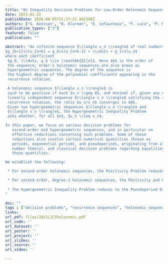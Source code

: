 ```yaml
---
title: "On Inequality Decision Problems for Low-Order Holonomic Sequences"
date: 2021-01-22
publishDate: 2020-08-05T21:37:22.892306Z
authors: ["G. Kenison", "O. Klurman", "E. Lefaucheux", "F. Luca", "P. Moree", "J. Ouaknine", "M. A. Whiteland", "J. Worrell"]
publication_types: ["3"]
featured: false
publication: ""

abstract: "An infinite sequence $\\langle u_n \\rangle$ of real numbers is holonomic if it satisfies a linear recurrence relation with polynomial coefficients:
$g_{k+1}(n)u_{n+k} = g_k(n)u_{n+k-1} + \\cdots + g_1(n)u_n$
where each coefficient
 $g_0, \\ldots, g_k \\in \\mathbb{Q}[n]$. Here $k$ is the order of
 the sequence; order-1 holonomic sequences are also known as
 hypergeometric sequences. The degree of the sequence is
 the highest degree of the polynomial coefficients appearing in the
 recurrence relation.

 A holonomic sequence $\\langle u_n \\rangle$ is 
 said to be positive if each $u_n \\geq 0$, and minimal if, given any other
 linearly independent sequence $\\langle v_n \\rangle$ satisfying the same
 recurrence relation, the ratio $u_n/v_n$ converges to $0$.
 Given two hypergeometric sequences $\\langle u_n \\rangle$ and
 $\\langle v_n \\rangle$, the Hypergeometric Inequality Problem
 asks whether, for all $n$, $u_n \\leq v_n$. 

In this paper, we focus on various decision problems for
   second-order and hypergeometric sequences, and in particular on
   effective reductions concerning such problems. Some of these
   reductions also involve certain numerical quantities (known as
   periods, exponential periods, and pseudoperiods, originating from algebraic geometry and
   number theory), and classical decision problems regarding equalities among
   these quantities.

We establish the following:

 * For second-order holonomic sequences, the Positivity Problem reduces to the Minimality Problem. 

 * For second-order, degree-1 holonomic sequences, the Positivity and Minimality Problems both reduce to the Equality Problems for exponential periods and pseudoperiods.
 
 * The Hypergeometric Inequality Problem reduces to the Pseudoperiod Equality Problem.
"

doi: ""
tags : ["decision problems", "recurrence sequences", "holonomic sequences", "minimal solutions", "Positivity Problem", "continued fractions", "special functions", "periods", "exponential periods"]
links:
url_pdf: files/2021LICSholonomic.pdf
url_code: ''
url_dataset: ''
url_poster: ''
url_project: ''
url_slides: ''
url_source: ''
url_video: ''

---
```




